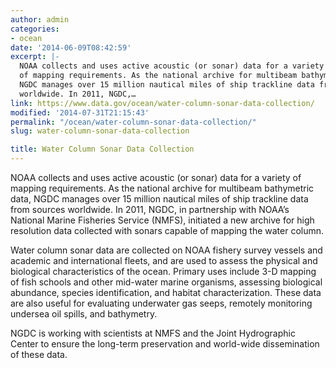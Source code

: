 ```yaml
---
author: admin
categories:
- ocean
date: '2014-06-09T08:42:59'
excerpt: |-
  NOAA collects and uses active acoustic (or sonar) data for a variety
  of mapping requirements. As the national archive for multibeam bathymetric data,
  NGDC manages over 15 million nautical miles of ship trackline data from sources
  worldwide. In 2011, NGDC,…
link: https://www.data.gov/ocean/water-column-sonar-data-collection/
modified: '2014-07-31T21:15:43'
permalink: "/ocean/water-column-sonar-data-collection/"
slug: water-column-sonar-data-collection

title: Water Column Sonar Data Collection
---
```


NOAA collects and uses active acoustic (or sonar) data for a variety of mapping requirements. As the national archive for multibeam bathymetric data, NGDC manages over 15 million nautical miles of ship trackline data from sources worldwide. In 2011, NGDC, in partnership with NOAA’s National Marine Fisheries Service (NMFS), initiated a new archive for high resolution data collected with sonars capable of mapping the water column.

Water column sonar data are collected on NOAA fishery survey vessels and academic and international fleets, and are used to assess the physical and biological characteristics of the ocean. Primary uses include 3-D mapping of fish schools and other mid-water marine organisms, assessing biological abundance, species identification, and habitat characterization. These data are also useful for evaluating underwater gas seeps, remotely monitoring undersea oil spills, and bathymetry.

NGDC is working with scientists at NMFS and the Joint Hydrographic Center to ensure the long-term preservation and world-wide dissemination of these data.
